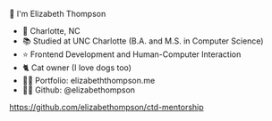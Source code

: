 👋 I'm Elizabeth Thompson

- 🏡 Charlotte, NC
- 📚 Studied at UNC Charlotte (B.A. and M.S. in Computer Science)
- ⭐ Frontend Development and Human-Computer Interaction
- 🐈 Cat owner (I love dogs too)
- 💁‍♀️ Portfolio: elizabeththompson.me
- 👩‍💻 Github: @elizabethompson

https://github.com/elizabethompson/ctd-mentorship
